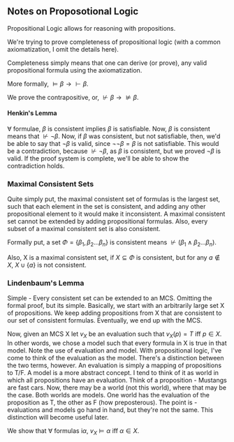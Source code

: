## Notes on Proposotional Logic

Propositional Logic allows for reasoning with propositions. 

We're trying to prove completeness of propositional logic (with a common axiomatization, I omit the details here).

Completeness simply means that one can derive (or prove), any valid propositional formula using the axiomatization. 

More formally, $\models \beta \rightarrow \vdash \beta$. 

We prove the contrapositive, or, $\not \vdash \beta \rightarrow \not \models \beta$.

#### Henkin's Lemma 

$\forall$ formulae, $\beta$ is consistent implies $\beta$ is satisfiable. Now, $\beta$ is consistent means that $\not\vdash \neg \beta$.
Now, if $\beta$ was consistent, but not satisfiable, then, we'd be able to say that $\neg \beta$ is valid, since $\neg \neg \beta = \beta$ is not satisfiable.
This would be a contradiction, because $\not\vdash \neg \beta$, as $\beta$ is consistent, but we proved $\neg \beta$ is valid. If the proof system is complete, 
we'll be able to show the contradiction holds.

### Maximal Consistent Sets

Quite simply put, the maximal consistent set of formulas is the largest set, such that each element in the set is consistent, and 
adding any other propositional element to it would make it inconsistent. A maximal consistent set cannot be extended by adding propositional 
formulas. Also, every subset of a maximal consistent set is also consistent. 

Formally put, a set $\Phi = \{\beta_1, \beta_2 \dots \beta_n\}$ is consistent means $\not \vdash (\beta_1 \wedge \beta_2 \dots \beta_n)$.

Also, X is a maximal consistent set, if $X \subseteq \Phi$ is consistent, but for any $a \notin X$, $X \cup \{a\}$ is not consistent.


### Lindenbaum's Lemma

Simple - Every consistent set can be extended to an MCS. Omitting the formal proof, but its simple. Basically,
 we start with an arbitrarily large set X of propositions. We keep adding propositions from X that are consistent to our set 
 of consistent formulas. Eventually, we end up with the MCS.



Now, given an MCS X let $v_X$ be an evaluation such that $v_X (p) = T$ iff $p \in X$. In other words, we chose a model such that 
every formula in X is true in that model. Note the use of evaluation and model. With propositional logic, I've come to think of
the evaluation as the model. There's a distinction between the two terms, however. An evaluation is simply a mapping of propositions to 
T/F. A model is a more abstract concept. I tend to think of it as world in which all propositions have an evaluation. Think of a proposition - Mustangs
are fast cars. Now, there may be a world (not this world), where that may be the case. Both worlds are models. One world has the evaluation of the proposition
as T, the other as F (how preposterous). The point is - evaluations and models go hand in hand, but they're not the same. This distinction will become useful later.


We show that $\forall$ formulas i$\alpha$, $v_X \models \alpha$ iff $\alpha \in X$. 





